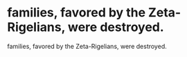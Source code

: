 # families, favored by the Zeta-Rigelians, were destroyed.

families, favored by the Zeta-Rigelians, were destroyed.